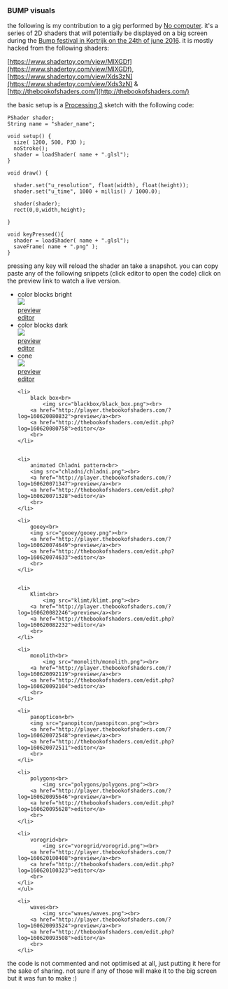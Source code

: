 
### BUMP visuals

the following is my contribution to a gig performed by [No computer](http://nocomputer.be/). it's a series of 2D shaders that will potentially be displayed on a big screen during the [Bump festival in Kortrijk on the 24th of june 2016](http://bump-festival.be/).
it is mostly hacked from the following shaders:

[https://www.shadertoy.com/view/MlXGDf](https://www.shadertoy.com/view/MlXGDf), [https://www.shadertoy.com/view/Xds3zN](https://www.shadertoy.com/view/Xds3zN) & [http://thebookofshaders.com/](http://thebookofshaders.com/)

the basic setup is a [Processing 3](https://processing.org/download/?processing) sketch with the following code:

    PShader shader;
    String name = "shader_name";

    void setup() {
      size( 1200, 500, P3D );
      noStroke();
      shader = loadShader( name + ".glsl");
    }

    void draw() {

      shader.set("u_resolution", float(width), float(height));
      shader.set("u_time", 1000 + millis() / 1000.0);

      shader(shader);
      rect(0,0,width,height);

    }

    void keyPressed(){
      shader = loadShader( name + ".glsl");
      saveFrame( name + ".png" );
    }

pressing any key will reload the shader an take a snapshot.
you can copy paste any of the following snippets (click editor to open the code)
click on the preview link to watch a live version.

<ul>
    <li>
        color blocks bright<br>
        <img src="blocks_color_bright/blocks_bright.png"><br>
        <a href="http://player.thebookofshaders.com/?log=160620065714">preview</a><br>
        <a href="http://thebookofshaders.com/edit.php?log=160620065457">editor</a>
        <br>
    </li>
    <li>
        color blocks dark<br>
        <img src="blocks_color_dark/blocks_dark.png"><br>
        <a href="http://player.thebookofshaders.com/?log=160620070406">preview</a><br>
        <a href="http://thebookofshaders.com/edit.php?log=160620070339">editor</a>
        <br>
    </li>
    <li>
        cone<br>
            <img src="noisy_cone/noisy_cone.png"><br>
        <a href="http://player.thebookofshaders.com/?log=160620090418">preview</a><br>
        <a href="http://thebookofshaders.com/edit.php?log=160620090347">editor</a>
        <br>
    </li>

    <li>
        black box<br>
            <img src="blackbox/black_box.png"><br>
        <a href="http://player.thebookofshaders.com/?log=160620080832">preview</a><br>
        <a href="http://thebookofshaders.com/edit.php?log=160620080758">editor</a>
        <br>
    </li>


    <li>
        animated Chladni pattern<br>
        <img src="chladni/chladni.png"><br>
        <a href="http://player.thebookofshaders.com/?log=160620071347">preview</a><br>
        <a href="http://thebookofshaders.com/edit.php?log=160620071328">editor</a>
        <br>
    </li>

    <li>
        gooey<br>
        <img src="gooey/gooey.png"><br>
        <a href="http://player.thebookofshaders.com/?log=160620074649">preview</a><br>
        <a href="http://thebookofshaders.com/edit.php?log=160620074633">editor</a>
        <br>
    </li>


    <li>
        Klimt<br>
            <img src="klimt/klimt.png"><br>
        <a href="http://player.thebookofshaders.com/?log=160620082246">preview</a><br>
        <a href="http://thebookofshaders.com/edit.php?log=160620082232">editor</a>
        <br>
    </li>

    <li>
        monolith<br>
            <img src="monolith/monolith.png"><br>
        <a href="http://player.thebookofshaders.com/?log=160620092119">preview</a><br>
        <a href="http://thebookofshaders.com/edit.php?log=160620092104">editor</a>
        <br>
    </li>

    <li>
        panopticon<br>
        <img src="panopitcon/panopitcon.png"><br>
        <a href="http://player.thebookofshaders.com/?log=160620072548">preview</a><br>
        <a href="http://thebookofshaders.com/edit.php?log=160620072511">editor</a>
        <br>
    </li>

    <li>
        polygons<br>
            <img src="polygons/polygons.png"><br>
        <a href="http://player.thebookofshaders.com/?log=160620095646">preview</a><br>
        <a href="http://thebookofshaders.com/edit.php?log=160620095628">editor</a>
        <br>
    </li>

    <li>
        vorogrid<br>
            <img src="vorogrid/vorogrid.png"><br>
        <a href="http://player.thebookofshaders.com/?log=160620100408">preview</a><br>
        <a href="http://thebookofshaders.com/edit.php?log=160620100323">editor</a>
        <br>
    </li>
    </ul>

    <li>
        waves<br>
            <img src="waves/waves.png"><br>
        <a href="http://player.thebookofshaders.com/?log=160620093524">preview</a><br>
        <a href="http://thebookofshaders.com/edit.php?log=160620093508">editor</a>
        <br>
    </li>
</ul>

the code is not commented and not optimised at all, just putting it here for the sake of sharing.
not sure if any of those will make it to the big screen but it was fun to make :)
